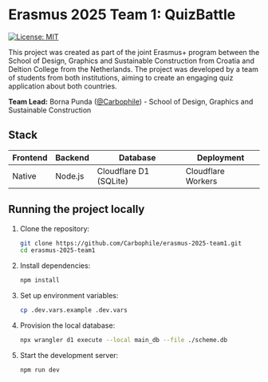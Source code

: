 # Erasmus 2025 Team 1: QuizBattle

[![License: MIT](https://img.shields.io/badge/License-MIT-yellow.svg)](https://opensource.org/licenses/MIT)

This project was created as part of the joint Erasmus+ program between the School of Design, Graphics and Sustainable Construction from Croatia and Deltion College from the Netherlands. The project was developed by a team of students from both institutions, aiming to create an engaging quiz application about both countries.

**Team Lead:** Borna Punda ([@Carbophile](https://github.com/Carbophile)) - School of Design, Graphics and Sustainable Construction

## Stack
| **Frontend** 	 | **Backend** 	 | **Database**           	 | **Deployment**     	 |
|----------------|---------------|--------------------------|----------------------|
| Native       	 | Node.js     	 | Cloudflare D1 (SQLite) 	 | Cloudflare Workers 	 |

## Running the project locally
1. Clone the repository:
   ```bash
   git clone https://github.com/Carbophile/erasmus-2025-team1.git
   cd erasmus-2025-team1
   ```
2. Install dependencies:
   ```bash
   npm install
   ```
3. Set up environment variables:
   ```bash
   cp .dev.vars.example .dev.vars
   ```
4. Provision the local database:
   ```bash
   npx wrangler d1 execute --local main_db --file ./scheme.db
   ```
5. Start the development server:
   ```bash
   npm run dev
   ```
